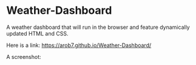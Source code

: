 # Weather-Dashboard
A weather dashboard that will run in the browser and feature dynamically updated HTML and CSS.

Here is a link: https://arob7.github.io/Weather-Dashboard/

A screenshot: 

